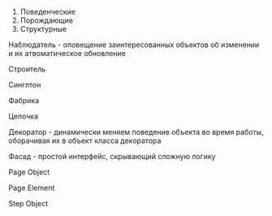 1. Поведенческие
2. Порождающие
3. Структурные

Наблюдатель - оповещение заинтересованных объектов об изменении и их атвоматическое обновление

Строитель 

Синглтон

Фабрика

Цепочка

Декоратор - динамически меняем поведение объекта во время работы, оборачивая их в объект класса 
декоратора

Фасад - простой интерфейс, скрывающий сложную логику

Page Object

Page Element

Step Object

